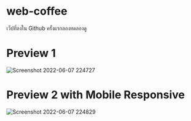﻿# web-coffee
เว็ปที่ลงใน Github ครั้งแรกลองทดลองดู

# Preview 1
![Screenshot 2022-06-07 224727](https://user-images.githubusercontent.com/107059428/172424442-d25d8115-15bd-49df-a916-6ebb2ebe3f33.png)

# Preview 2 with Mobile Responsive
![Screenshot 2022-06-07 224829](https://user-images.githubusercontent.com/107059428/172424724-fdb44d3f-f510-41e5-8687-84e66a61021e.png)
